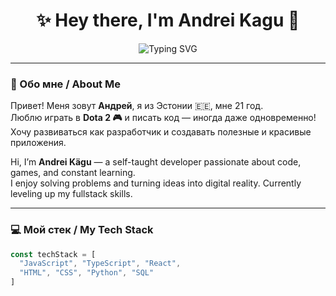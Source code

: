 <h1 align="center">✨ Hey there, I'm Andrei Kagu 👋</h1>
<p align="center">
  <img src="https://readme-typing-svg.herokuapp.com?font=Fira+Code&size=20&pause=1000&center=true&width=435&lines=Fullstack+Web+Developer;JavaScript+%7C+TypeScript+%7C+React+%7C+Python;Clean+Code+Lover+%F0%9F%92%BB" alt="Typing SVG" />
</p>

---

### 🧠 Обо мне / About Me
Привет! Меня зовут **Андрей**, я из Эстонии 🇪🇪, мне 21 год.  
Люблю играть в **Dota 2 🎮** и писать код — иногда даже одновременно!  
Хочу развиваться как разработчик и создавать полезные и красивые приложения.

Hi, I’m **Andrei Kägu** — a self-taught developer passionate about code, games, and constant learning.  
I enjoy solving problems and turning ideas into digital reality. Currently leveling up my fullstack skills.

---

### 💻 Мой стек / My Tech Stack

```js
const techStack = [
  "JavaScript", "TypeScript", "React",
  "HTML", "CSS", "Python", "SQL"
]
